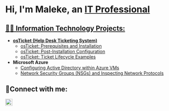 <h1>Hi, I'm Maleke, an <a href="https://www.linkedin.com/in/wrightmaleke/">IT Professional</h1>

<h2>👨‍💻 Information Technology Projects:</h2>

- <b>osTicket (Help Desk Ticketing System)</b>
  - [osTicket: Prerequisites and Installation](https://github.com/techwiz77777/osticket-prereqs)
  - [osTicket: Post-Installation Configuration](https://github.com/techwiz77777/post-install-config)
  - [osTicket: Ticket Lifecycle Examples](https://github.com/techwiz77777/ticket-lifecycle)
- <b>Microsoft Azure</b>
  - [Configuring Active Directory within Azure VMs](https://github.com/techwiz77777/configue-ad)
  - [Network Security Groups (NSGs) and Inspecting Network Protocols](https://github.com/techwiz77777/azure-network-protocols/tree/main)

<h2>🤳Connect with me:</h2>

[<img align="left" alt="Josh | LinkedIn" width="22px" src="https://cdn.jsdelivr.net/npm/simple-icons@v3/icons/linkedin.svg" />][linkedin]

[linkedin]: https://www.linkedin.com/in/wrightmaleke
